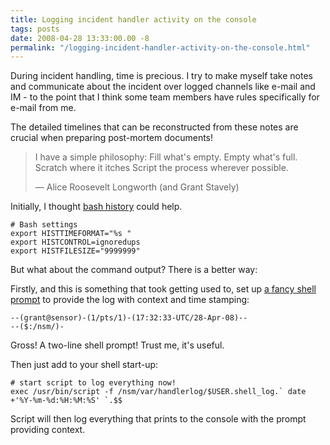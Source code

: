 ```yaml
---
title: Logging incident handler activity on the console
tags: posts
date: 2008-04-28 13:33:00.00 -8
permalink: "/logging-incident-handler-activity-on-the-console.html"
---
```

During incident handling, time is precious. I try to make myself take notes and communicate about the incident over logged channels like e-mail and IM - to the point that I think some team members have rules specifically for e-mail from me.

The detailed timelines that can be reconstructed from these notes are crucial when preparing post-mortem documents!

> I have a simple philosophy: Fill what's empty. Empty what's full. Scratch where it itches Script the process wherever possible.
>
> — Alice Roosevelt Longworth (and Grant Stavely)



Initially, I thought [bash history](http://www.gnu.org/software/bash/manual/html_node/Bash-Variables.html#index-histchars-186) could help.

```shell
# Bash settings
export HISTTIMEFORMAT="%s "
export HISTCONTROL=ignoredups
export HISTFILESIZE="9999999"
```

But what about the command output? There is a better way:

Firstly, and this is something that took getting used to, set up [a fancy shell prompt](http://www.linuxselfhelp.com/howtos/Bash-Prompt/Bash-Prompt-HOWTO-6.html) to provide the log with context and time stamping:

```shell
--(grant@sensor)-(1/pts/1)-(17:32:33-UTC/28-Apr-08)--
--($:/nsm/)-
```

Gross! A two-line shell prompt! Trust me, it's useful.

Then just add to your shell start-up:

```shell
# start script to log everything now!
exec /usr/bin/script -f /nsm/var/handlerlog/$USER.shell_log.` date +'%Y-%m-%d:%H:%M:%S' `.$$
```

Script will then log everything that prints to the console with the prompt providing context.